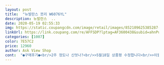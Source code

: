 ```yaml
---
layout: post 
title:  "뉴발란스 쪼리 W6076YL" 
description: 뉴발란스  ..
date: 2020-05-19 02:55:33 
img: https://static.coupangcdn.com/image/retail/images/852109625385287-47b04fa0-6af2-4472-a74a-cff7e4669490.jpg 
linkUrl: https://link.coupang.com/re/AFFSDP?lptag=AF3600438&subid=ahnPublicAsk&pageKey=1343373292&itemId=2370811326&vendorItemId=70223534020&traceid=V0-113-39b1d62d9b5e1637 
categories: [1007] 
color: 7E57C2 
price: 12960 
author: Ask View Shop 
cont:  "●구매후기●<br/>2주 정도나 신엇나?<br/>>5월18일 상품평 수정합니다<br/>>이월상품 사도 보통 2년은 신다 버렷는데<br/>계실까봐 죄송해지네요<br/>깜장색 쪼리만 신엇는데<br/>뉴발넘좋아해  후기 안보고 구입한 제 잘못입니다<br/>맞아서 다행이에요<br/>맨발로 집에 왓어요<br/>발바닥도 민자가 아니라 덜 미끄러울것 같아 좋네요<br/>보통 245를 신어서 240은 작을까봐 걱정햇는데<br/>신은지 두시간만에 끊어져서 들어왔네요 ㅎㅎㅎ<br/>신은지 정확하게 10분만에 끈어졌습니다<br/>싸서 재고일거라는 예상은 햇지만<br/>애데리고 잠시 편의점 나갔다가 쪽팔려 죽는줄 알았네요  교환해주던지 반품해주던지 해주세요<br/>양쪽 끈이 다 날아갓네요<br/>여 름 엔<br/>역 쉬<br/>요거이 디자인이며 색상, 가격까지<br/>제가사는 지역은 뉴발 매장없어서  공주나 청주 천안으로 가야한답니다 ㅎㅎㅎ 기름값생각하면  버리는게 낫지만 매장방문 해보려합니다 as가능여부는 모르지만요 ㅎㅎ아 스트레스 받아<br/>제껀 괜찮은데 이건 왜 그럴까요? ㅎㅎㅎ 매장에서 as가능한가요?<br/>젤 무난해보여서 주문햇어요<br/>집에 오는 차안에서 뭔가 툭 터지는 느낌이 나더니<br/>짱 임 ! ! ! ! !<br/>쪼 리 가<br/>차라리  끈이 하루이틀만에 끊어졋다면 좋앗을걸... <br/><br/>초2딸도 쪼리 신고 싶다고 하길래 로켓배송이라 구입<br/>최고라고 상품평 올렷는데 혹시 제 글 읽고 구매하신 분이<br/>최애하는 뉴발 전매장에서 구입한 쪼리 2년넘게 신고 있습니다<br/>황당해서 웃음이 나오네요<br/>" 
---
```

